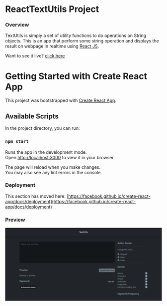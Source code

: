 # ReactTextUtils Project

### Overview

TextUtils is simply a set of utility functions to do operations on String objects. This is an app that perform some string operation and displays the result on webpage in realtime using [React JS](https://reactjs.org/ "React JS").

Want to see it live? [click here](https://reacttextutils1.netlify.app/ "click here")

# Getting Started with Create React App

This project was bootstrapped with [Create React App](https://github.com/facebook/create-react-app).

## Available Scripts

In the project directory, you can run:

### `npm start`

Runs the app in the development mode.\
Open [http://localhost:3000](http://localhost:3000) to view it in your browser.

The page will reload when you make changes.\
You may also see any lint errors in the console.

### Deployment

This section has moved here: [https://facebook.github.io/create-react-app/docs/deployment](https://facebook.github.io/create-react-app/docs/deployment)

### Preview

[![Webpage Preview](./public/Preview/preview.png "Webpage Preview")](https://reacttextutils1.netlify.app/ "Webpage Preview")
